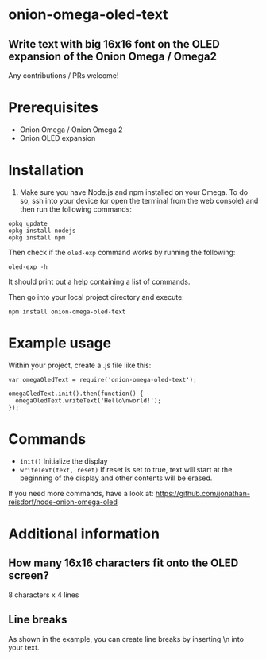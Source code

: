 # onion-omega-oled-text

##  Write text with big 16x16 font on the OLED expansion of the Onion Omega / Omega2

Any contributions / PRs welcome!


# Prerequisites

- Onion Omega / Onion Omega 2
- Onion OLED expansion

# Installation

1. Make sure you have Node.js and npm installed on your Omega.
To do so, ssh into your device (or open the terminal from the web console)
and then run the following commands:

```
opkg update
opkg install nodejs
opkg install npm
```

Then check if the `oled-exp` command works by running the following:

```
oled-exp -h
```

It should print out a help containing a list of commands.

Then go into your local project directory and execute:

```
npm install onion-omega-oled-text
```

# Example usage

Within your project, create a .js file like this:

```
var omegaOledText = require('onion-omega-oled-text');

omegaOledText.init().then(function() {
  omegaOledText.writeText('Hello\nworld!');
});
```

# Commands

- `init()`
Initialize the display
- `writeText(text, reset)`
If reset is set to true, text will start at the beginning of the display
and other contents will be erased.

If you need more commands, have a look at:
https://github.com/jonathan-reisdorf/node-onion-omega-oled

# Additional information

## How many 16x16 characters fit onto the OLED screen?

8 characters x 4 lines

## Line breaks

As shown in the example, you can create line breaks by inserting \n into your text.

